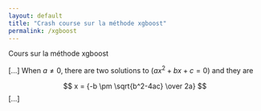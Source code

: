 ```yaml
---
layout: default
title: "Crash course sur la méthode xgboost"
permalink: /xgboost
---
```


Cours sur la méthode xgboost

[...]
When $a \ne 0$, there are two solutions to $(ax^2 + bx + c = 0)$ and they are

$$ x = {-b \pm \sqrt{b^2-4ac} \over 2a} $$
[...]
